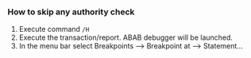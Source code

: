 
### How to skip any authority check

1. Execute command `/H`
2. Execute the transaction/report. ABAB debugger will be launched.
3. In the menu bar select Breakpoints --> Breakpoint at --> Statement...
